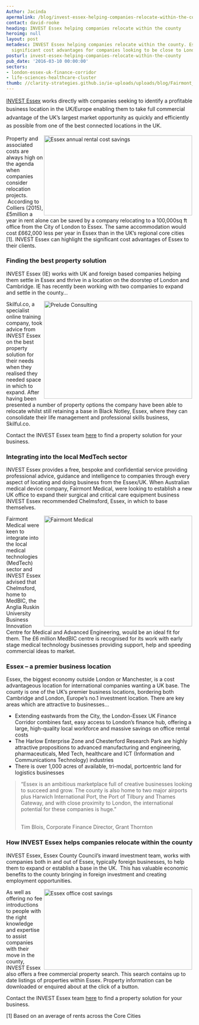 ```yaml
---
Author: Jacinda
apermalink: /blog/invest-essex-helping-companies-relocate-within-the-county
contact: david-rooke
heading: INVEST Essex helping companies relocate within the county
heroimg: null
layout: post
metadesc: INVEST Essex helping companies relocate within the county. Essex offers
  significant cost advantages for companies looking to be close to London & Cambridge.
posturl: invest-essex-helping-companies-relocate-within-the-county
pub_date: '2016-03-10 00:00:00'
sectors:
- london-essex-uk-finance-corridor
- life-sciences-healthcare-cluster
thumb: //clarity-strategies.github.io/ie-uploads/uploads/blog/Fairmont_surgical_mini.jpg
---
```


<p><a href='../index.html' style='line-height: 1.6;' target='_blank'>INVEST Essex</a><span style='line-height: 1.6;'> works directly with companies seeking to identify a profitable business location in the UK/Europe enabling them to take full commercial advantage of the UK’s largest market opportunity as quickly and efficiently as possible from one of the best connected locations in the UK. </span></p><p><img alt='Essex annual rental cost savings' src='//clarity-strategies.github.io/ie-uploads/uploads/blog/Essex_Annual_Rental_Cost_Savings_400.jpg' style='width: 400px; height: 216px; margin-left: 2px; margin-right: 2px; float: right;'/>Property and associated costs are always high on the agenda when companies consider relocation projects.  According to Colliers (2015), £5million a year in rent alone can be saved by a company relocating to a 100,000sq ft office from the City of London to Essex. The same accommodation would cost £662,000 less per year in Essex than in the UK’s regional core cities [1]. INVEST Essex can highlight the significant cost advantages of Essex to their clients.</p><h3>Finding the best property solution</h3><p>INVEST Essex (IE) works with UK and foreign based companies helping them settle in Essex and thrive in a location on the doorstep of London and Cambridge. IE has recently been working with two companies to expand and settle in the county…</p><p><img alt='Prelude Consulting ' src='//clarity-strategies.github.io/ie-uploads/uploads/blog/Prelude_400.jpg' style='width: 400px; height: 264px; margin-left: 2px; margin-right: 2px; float: right;'/>Skilful.co, a specialist online training company, took advice from INVEST Essex on the best property solution for their needs when they realised they needed space in which to expand. After having been presented a number of property options the company have been able to relocate whilst still retaining a base in Black Notley, Essex, where they can consolidate their life management and professional skills business, Skilful.co.</p><p>Contact the INVEST Essex team <a href='../how-we-can-help' target='_blank'>here</a> to find a property solution for your business.</p><h3>Integrating into the local MedTech sector</h3><p>INVEST Essex provides a free, bespoke and confidential service providing professional advice, guidance and intelligence to companies through every aspect of locating and doing business from the Essex/UK. When Australian medical device company, Fairmont Medical, were looking to establish a new UK office to expand their surgical and critical care equipment business INVEST Essex recommended Chelmsford, Essex, in which to base themselves.</p><p><img alt='Fairmont Medical' src='//clarity-strategies.github.io/ie-uploads/uploads/blog/Fairmont_surgical_400.jpg' style='width: 400px; height: 299px; margin-left: 2px; margin-right: 2px; float: right;'/>Fairmont Medical were keen to integrate into the local medical technologies (MedTech) sector and INVEST Essex advised that Chelmsford, home to MedBIC, the Anglia Ruskin University Business Innovation Centre for Medical and Advanced Engineering, would be an ideal fit for them. The £6 million MedBIC centre is recognised for its work with early stage medical technology businesses providing support, help and speeding commercial ideas to market.</p><h3>Essex – a premier business location</h3><p>Essex, the biggest economy outside London or Manchester, is a cost advantageous location for international companies wanting a UK base. The county is one of the UK’s premier business locations, bordering both Cambridge and London, Europe’s no.1 investment location. There are key areas which are attractive to businesses…</p><ul><li>Extending eastwards from the City, the London-Essex UK Finance Corridor combines fast, easy access to London’s finance hub, offering a large, high-quality local workforce and massive savings on office rental costs</li><li>The Harlow Enterprise Zone and Chesterford Research Park are highly attractive propositions to advanced manufacturing and engineering, pharmaceuticals, Med Tech, healthcare and ICT (Information and Communications Technology) industries</li><li>There is over 1,000 acres of available, tri-modal, portcentric land for logistics businesses</li></ul><blockquote><p>“Essex is an ambitious marketplace full of creative businesses looking to succeed and grow. The county is also home to two major airports plus Harwich International Port, the Port of Tilbury and Thames Gateway, and with close proximity to London, the international potential for these companies is huge.”</p><p><br/>Tim Blois, Corporate Finance Director, Grant Thornton</p></blockquote><h3>How INVEST Essex helps companies relocate within the county</h3><p>INVEST Essex, Essex County Council’s inward investment team, works with companies both in and out of Essex, typically foreign businesses, to help them to expand or establish a base in the UK.  This has valuable economic benefits to the county bringing in foreign investment and creating employment opportunities.</p><p><img alt='Essex office cost savings' src='//clarity-strategies.github.io/ie-uploads/uploads/blog/Essex_Office_Cost_Savings_400.jpg' style='line-height: 20.8px; width: 400px; height: 218px; margin-left: 2px; margin-right: 2px; float: right;'/></p><p>As well as offering no fee introductions to people with the right knowledge and expertise to assist companies with their move in the county, INVEST Essex also offers a free commercial property search. This search contains up to date listings of properties within Essex. Property information can be downloaded or enquired about at the click of a button.</p><p>Contact the INVEST Essex team <a href='../how-we-can-help' target='_blank'>here</a> to find a property solution for your business.</p><p>[1] Based on an average of rents across the Core Cities</p><div><div><div id='_com_1' uage='JavaScript'> </div></div></div>